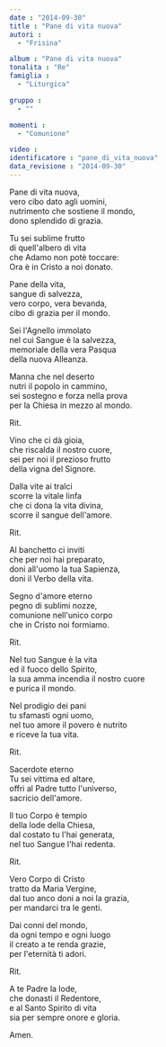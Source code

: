 ```yaml
---
date : "2014-09-30"
title : "Pane di vita nuova"
autori : 
  - "Frisina"

album : "Pane di vita nuova"
tonalita : "Re"
famiglia : 
  - "Liturgica"

gruppo : 
  - ""

momenti : 
  - "Comunione"

video : 
identificatore : "pane_di_vita_nuova"
data_revisione : "2014-09-30"
---
```

  
  
Pane di vita nuova,   
vero cibo dato agli uomini,  
nutrimento che sostiene il mondo,   
dono  splendido  di grazia.  
  
  
Tu sei sublime frutto   
di quell'albero di vita  
che Adamo non potè toccare:  
Ora è in  Cristo a noi donato.  
  
  
Pane della vita,   
sangue di salvezza,  
vero corpo, vera bevanda,  
cibo di grazia per il mondo.  
  
  
Sei l'Agnello immolato  
nel cui Sangue è la salvezza,  
memoriale della vera Pasqua  
della nuova Alleanza.  
  
  
Manna che nel deserto  
nutri il popolo in cammino,  
sei sostegno e forza nella prova  
per la Chiesa in mezzo al mondo.  
  
  
Rit.   
  
  
Vino che ci dà gioia,  
che riscalda il nostro cuore,  
sei per noi il prezioso frutto  
della vigna del Signore.  
  
  
Dalla vite ai tralci  
scorre la vitale linfa  
che ci dona la vita divina,  
scorre il sangue dell'amore.  
  
  
Rit.   
  
  
Al banchetto ci inviti  
che per noi hai preparato,  
doni all'uomo la tua Sapienza,  
doni il Verbo della vita.  
  
  
Segno d'amore eterno  
pegno di sublimi nozze,  
comunione nell'unico corpo  
che in Cristo noi formiamo.  
  
  
Rit.   
  
  
Nel tuo Sangue è la vita  
ed il fuoco dello Spirito,  
la sua amma incendia il nostro cuore   
e purica il mondo.  
  
  
Nel prodigio dei pani  
tu sfamasti ogni uomo,  
nel tuo amore il povero è nutrito  
e riceve la tua vita.  
  
  
Rit.   
  
  
Sacerdote eterno  
Tu sei vittima ed altare,  
offri al Padre tutto l'universo,  
sacricio dell'amore.  
  
  
Il tuo Corpo è tempio  
della lode della Chiesa,  
dal costato tu l'hai generata,  
nel tuo Sangue l'hai redenta.  
  
  
Rit.   
  
  
Vero Corpo di Cristo  
tratto da Maria Vergine,  
dal tuo anco doni a noi la grazia,   
per mandarci tra le genti.  
  
  
Dai conni del mondo,  
da ogni tempo e ogni luogo  
il creato a te renda grazie,  
per l'eternità ti adori.  
  
  
Rit.   
  
  
A te Padre la lode,  
che donasti il Redentore,  
e al Santo Spirito di vita   
sia per sempre onore e gloria.   
  
  
Amen.  
  
